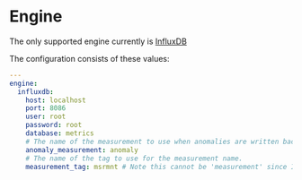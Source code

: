 #  Engine

The only supported engine currently is [InfluxDB](https://influxdb.com)

The configuration consists of these values:

```yaml
---
engine:
  influxdb:
    host: localhost
    port: 8086
    user: root
    password: root
    database: metrics
    # The name of the measurement to use when anomalies are written back to InfluxDB.
    anomaly_measurement: anomaly
    # The name of the tag to use for the measurement name.
    measurement_tag: msrmnt # Note this cannot be 'measurement' since InfluxDB seems to have bugs associated with using key words.
```
